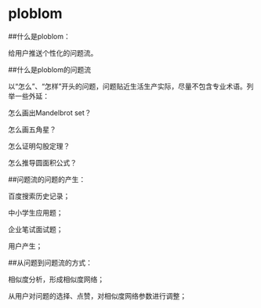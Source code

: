 # ploblom
##什么是ploblom：

给用户推送个性化的问题流。



##什么是ploblom的问题流

以“怎么”、“怎样”开头的问题，问题贴近生活生产实际，尽量不包含专业术语。列举一些外延：

怎么画出Mandelbrot set？ 

怎么画五角星？

怎么证明勾股定理？

怎么推导圆面积公式？


##问题流的问题的产生：

百度搜索历史记录；

中小学生应用题；

企业笔试面试题；

用户产生；


##从问题到问题流的方式：

相似度分析，形成相似度网络；

从用户对问题的选择、点赞，对相似度网络参数进行调整； 


